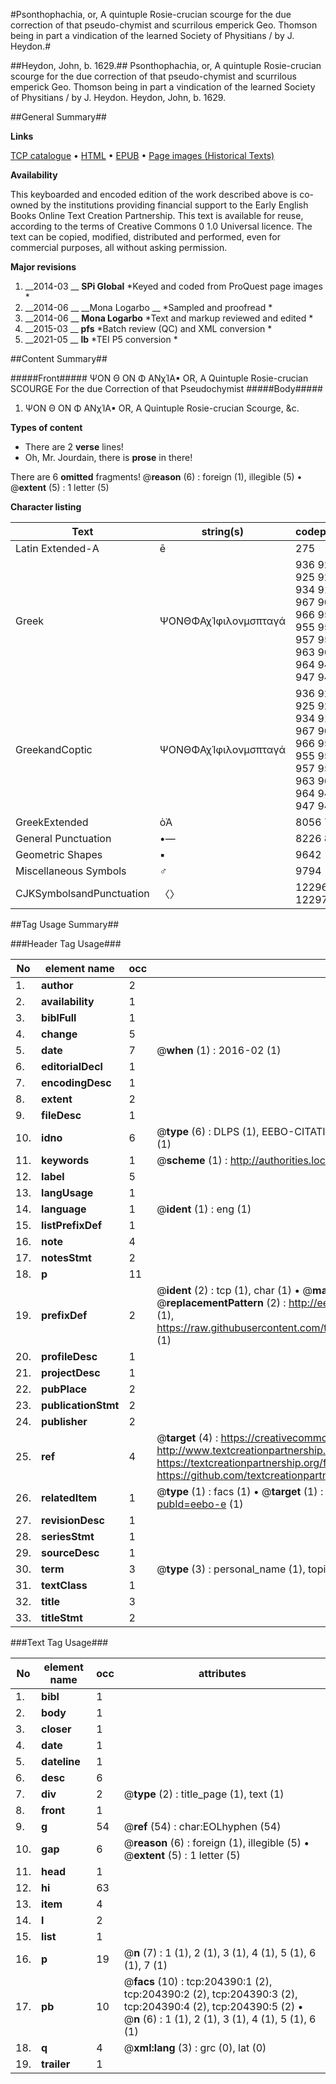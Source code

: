 #Psonthophachia, or, A quintuple Rosie-crucian scourge for the due correction of that pseudo-chymist and scurrilous emperick Geo. Thomson being in part a vindication of the learned Society of Physitians / by J. Heydon.#

##Heydon, John, b. 1629.##
Psonthophachia, or, A quintuple Rosie-crucian scourge for the due correction of that pseudo-chymist and scurrilous emperick Geo. Thomson being in part a vindication of the learned Society of Physitians / by J. Heydon.
Heydon, John, b. 1629.

##General Summary##

**Links**

[TCP catalogue](http://www.ota.ox.ac.uk/tcp/)  • 
[HTML](http://tei.it.ox.ac.uk/tcp/Texts-HTML/free/B24/B24134.html)  • 
[EPUB](http://tei.it.ox.ac.uk/tcp/Texts-EPUB/free/B24/B24134.epub) • 
[Page images (Historical Texts)](https://historicaltexts.jisc.ac.uk/eebo-9464085e)

**Availability**

This keyboarded and encoded edition of the work described above is co-owned by the
    institutions providing financial support to the Early English Books Online Text Creation
    Partnership. This text is available for reuse, according to the terms of  Creative Commons 0 1.0 Universal
    licence. The text can be copied, modified, distributed and performed, even for commercial
    purposes, all without asking permission.

**Major revisions**

1. __2014-03 __ __SPi Global__ *Keyed and coded from ProQuest page images *
1. __2014-06 __ __Mona Logarbo __ *Sampled and proofread *
1. __2014-06 __ __Mona Logarbo__ *Text and markup reviewed and edited *
1. __2015-03 __ __pfs__ *Batch review (QC) and XML conversion *
1. __2021-05 __ __lb__ *TEI P5 conversion *

##Content Summary##

#####Front#####
ΨΟΝ Θ ΟΝ Φ ΑΝχΊΑ▪ OR, A Quintuple Rosie-crucian SCOURGE For the due Correction of that Pseudochymist
#####Body#####

1. ΨΟΝ Θ ΟΝ Φ ΑΝχΊΑ▪ OR, A Quintuple Rosie-crucian Scourge, &c.

**Types of content**

  * There are 2 **verse** lines!
  * Oh, Mr. Jourdain, there is **prose** in there!

There are 6 **omitted** fragments! 
 @__reason__ (6) : foreign (1), illegible (5)  •  @__extent__ (5) : 1 letter (5)

**Character listing**


|Text|string(s)|codepoint(s)|
|---|---|---|
|Latin Extended-A|ē|275|
|Greek|ΨΟΝΘΦΑχΊφιλονμσπταγά|936 927 925 920 934 913 967 906 966 953 955 959 957 956 963 960 964 945 947 940|
|GreekandCoptic|ΨΟΝΘΦΑχΊφιλονμσπταγά|936 927 925 920 934 913 967 906 966 953 955 959 957 956 963 960 964 945 947 940|
|GreekExtended|ὸἈ|8056 7944|
|General Punctuation|•—|8226 8212|
|Geometric Shapes|▪|9642|
|Miscellaneous Symbols|♂|9794|
|CJKSymbolsandPunctuation|〈〉|12296 12297|

##Tag Usage Summary##

###Header Tag Usage###

|No|element name|occ|attributes|
|---|---|---|---|
|1.|__author__|2||
|2.|__availability__|1||
|3.|__biblFull__|1||
|4.|__change__|5||
|5.|__date__|7| @__when__ (1) : 2016-02 (1)|
|6.|__editorialDecl__|1||
|7.|__encodingDesc__|1||
|8.|__extent__|2||
|9.|__fileDesc__|1||
|10.|__idno__|6| @__type__ (6) : DLPS (1), EEBO-CITATION (1), VID (1), EEBO-PROQUEST (1), STC (1), OCLC (1)|
|11.|__keywords__|1| @__scheme__ (1) : http://authorities.loc.gov/ (1)|
|12.|__label__|5||
|13.|__langUsage__|1||
|14.|__language__|1| @__ident__ (1) : eng (1)|
|15.|__listPrefixDef__|1||
|16.|__note__|4||
|17.|__notesStmt__|2||
|18.|__p__|11||
|19.|__prefixDef__|2| @__ident__ (2) : tcp (1), char (1)  •  @__matchPattern__ (2) : ([0-9\-]+):([0-9IVX]+) (1), (.+) (1)  •  @__replacementPattern__ (2) : http://eebo.chadwyck.com/downloadtiff?vid=$1&page=$2 (1), https://raw.githubusercontent.com/textcreationpartnership/Texts/master/tcpchars.xml#$1 (1)|
|20.|__profileDesc__|1||
|21.|__projectDesc__|1||
|22.|__pubPlace__|2||
|23.|__publicationStmt__|2||
|24.|__publisher__|2||
|25.|__ref__|4| @__target__ (4) : https://creativecommons.org/publicdomain/zero/1.0/ (1), http://www.textcreationpartnership.org/docs/. (1), https://textcreationpartnership.org/faq/#faq05 (1), https://github.com/textcreationpartnership (1)|
|26.|__relatedItem__|1| @__type__ (1) : facs (1)  •  @__target__ (1) : https://data.historicaltexts.jisc.ac.uk/view?pubId=eebo-e (1)|
|27.|__revisionDesc__|1||
|28.|__seriesStmt__|1||
|29.|__sourceDesc__|1||
|30.|__term__|3| @__type__ (3) : personal_name (1), topical_term (2)|
|31.|__textClass__|1||
|32.|__title__|3||
|33.|__titleStmt__|2||


###Text Tag Usage###

|No|element name|occ|attributes|
|---|---|---|---|
|1.|__bibl__|1||
|2.|__body__|1||
|3.|__closer__|1||
|4.|__date__|1||
|5.|__dateline__|1||
|6.|__desc__|6||
|7.|__div__|2| @__type__ (2) : title_page (1), text (1)|
|8.|__front__|1||
|9.|__g__|54| @__ref__ (54) : char:EOLhyphen (54)|
|10.|__gap__|6| @__reason__ (6) : foreign (1), illegible (5)  •  @__extent__ (5) : 1 letter (5)|
|11.|__head__|1||
|12.|__hi__|63||
|13.|__item__|4||
|14.|__l__|2||
|15.|__list__|1||
|16.|__p__|19| @__n__ (7) : 1 (1), 2 (1), 3 (1), 4 (1), 5 (1), 6 (1), 7 (1)|
|17.|__pb__|10| @__facs__ (10) : tcp:204390:1 (2), tcp:204390:2 (2), tcp:204390:3 (2), tcp:204390:4 (2), tcp:204390:5 (2)  •  @__n__ (6) : 1 (1), 2 (1), 3 (1), 4 (1), 5 (1), 6 (1)|
|18.|__q__|4| @__xml:lang__ (3) : grc (0), lat (0)|
|19.|__trailer__|1||
